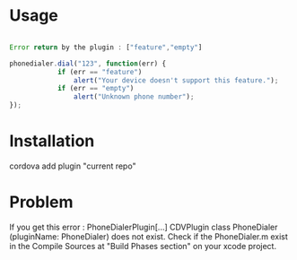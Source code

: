 Usage
=====

```javascript

Error return by the plugin : ["feature","empty"]

phonedialer.dial("123", function(err) {
            if (err == "feature")
                alert("Your device doesn't support this feature.");
            if (err == "empty")
                alert("Unknown phone number");
});

```

Installation
============

cordova add plugin "current repo"

Problem
=======

If you get this error : PhoneDialerPlugin[...] CDVPlugin class PhoneDialer (pluginName: PhoneDialer) does not exist. 
Check if the PhoneDialer.m exist in the Compile Sources at "Build Phases section" on your xcode project.
